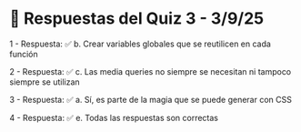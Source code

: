 # 📝 Respuestas del Quiz 3 - 3/9/25 # 

1 - Respuesta: ✅ b. Crear variables globales que se reutilicen en cada función

2 - Respuesta: ✅ c. Las media queries no siempre se necesitan ni tampoco siempre se utilizan

3 - Respuesta: ✅ a. Sí, es parte de la magia que se puede generar con CSS

4 - Respuesta: ✅ e. Todas las respuestas son correctas
